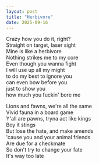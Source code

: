 ```yaml
---
layout: post
title: "Herbivore"
date: 2025-09-16
---
```


Crazy how you do it, right?  
Straight on target, laser sight  
Mine is like a herbivore  
Nothing strikes me to my core  
Even though you wanna fight  
I will use up all my might  
to do my best to ignore you  
can even bow before you  
just to show you  
how much you fuckin' bore me

Lions and fawns, we're all the same  
Vivid fauna in a board game  
Y'all are pawns, tryna act like kings  
Boy it stings  
But lose the hate, and make amends  
'cause you and your animal friends  
Are due for a checkmate  
So don't try to change your fate  
It's way too late
